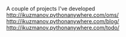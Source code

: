 A couple of projects I've developed
http://ikuzmanov.pythonanywhere.com/oms/ <br>
http://ikuzmanov.pythonanywhere.com/blog/
http://ikuzmanov.pythonanywhere.com/todo/
